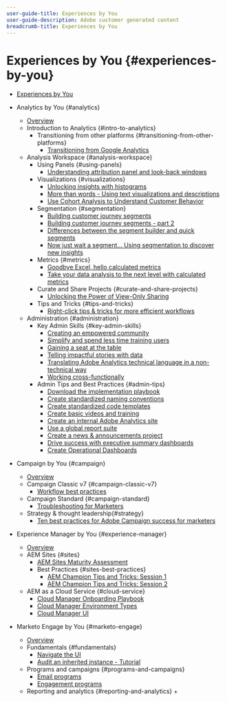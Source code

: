 ```yaml
---
user-guide-title: Experiences by You
user-guide-description: Adobe customer generated content
breadcrumb-title: Experiences by You
---
```


# Experiences by You {#experiences-by-you}

+ [Experiences by You](/help/overview.md)

+ Analytics by You {#analytics}
  + [Overview](/help/analytics/overview.md)
  + Introduction to Analytics {#intro-to-analytics}
    + Transitioning from other platforms {#transitioning-from-other-platforms}
      + [Transitioning from Google Analytics](/help/analytics/intro-to-analytics/transitioning-from-other-platforms/transition-from-google-analytics.md)
  + Analysis Workspace {#analysis-workspace}
    + Using Panels {#using-panels}
      + [Understanding attribution panel and look-back windows](/help/analytics/analysis-workspace/using-panels/understanding-adobe-analytics-attribution-panel-and-lookback-windows.md)
    + Visualizations {#visualizations}
      + [Unlocking insights with histograms](/help/analytics/analysis-workspace/visualizations/unlocking-insights-with-histograms.md)
      + [More than words - Using text visualizations and descriptions](/help/analytics/analysis-workspace/visualizations/more-than-words-using-text-visualizations-and-descriptions.md)
      + [Use Cohort Analysis to Understand Customer Behavior](/help/analytics/analysis-workspace/visualizations/use-cohort-analysis-to-understand-customer-behavior.md)
    + Segmentation {#segmentation}
      + [Building customer journey segments](/help/analytics/analysis-workspace/segmentation/building-customer-journey-segments.md)
      + [Building customer journey segments - part 2](/help/analytics/analysis-workspace/segmentation/building-customer-journey-segments-part-two.md)
      + [Differences between the segment builder and quick segments](/help/analytics/analysis-workspace/segmentation/differences-between-the-segment-builder-and-quick-segments.md)
      + [Now just wait a segment… Using segmentation to discover new insights](/help/analytics/analysis-workspace/segmentation/segmentation-to-discover-new-insights.md)
    + Metrics {#metrics}
      + [Goodbye Excel, hello calculated metrics](/help/analytics/analysis-workspace/metrics/goodbye-excel-hello-calculated-metrics.md)
      + [Take your data analysis to the next level with calculated metrics](../analytics/analysis-workspace/metrics/take-your-data-analysis-to-the-next-level-with-calculated-metrics.md)
    + Curate and Share Projects {#curate-and-share-projects}
      + [Unlocking the Power of View-Only Sharing](/help/analytics/analysis-workspace/curate-and-share-projects/unlocking-the-power-of-view-only-sharing.md)
    + Tips and Tricks {#tips-and-tricks}
      + [Right-click tips & tricks for more efficient workflows](/help/analytics/analysis-workspace/tips-and-tricks/right-click-tips-and-tricks-for-more-efficient-workflows.md)
  + Administration {#administration} 
    + Key Admin Skills {#key-admin-skills}
      + [Creating an empowered community](/help/analytics/administration/key-admin-skills/empowered-community.md)
      + [Simplify and spend less time training users](/help/analytics/administration/key-admin-skills/simplify-training-users.md)
      + [Gaining a seat at the table](/help/analytics/administration/key-admin-skills/gaining-a-seat-at-the-table.md)
      + [Telling impactful stories with data](/help/analytics/administration/key-admin-skills/telling-impactful-stories-with-data.md)
      + [Translating Adobe Analytics technical language in a non-technical way](/help/analytics/administration/key-admin-skills/translating-adobe-analytics-technical-language.md)
      + [Working cross-functionally](/help/analytics/administration/key-admin-skills/working-cross-functionally.md)
    + Admin Tips and Best Practices {#admin-tips}
      + [Download the implementation playbook](/help/analytics/administration/admin-tips/download-the-adobe-analytics-implementation-playbook.md)
      + [Create standardized naming conventions](/help/analytics/administration/admin-tips/create-standardized-naming-conventions.md)
      + [Create standardized code templates](/help/analytics/administration/admin-tips/create-standardized-code-templates.md)
      + [Create basic videos and training](/help/analytics/administration/admin-tips/create-basic-videos-and-training.md)
      + [Create an internal Adobe Analytics site](/help/analytics/administration/admin-tips/create-an-internal-adobe-analytics-site.md)
      + [Use a global report suite](/help/analytics/administration/admin-tips/use-a-global-report-suite.md)
      + [Create a news & announcements project](/help/analytics/administration/admin-tips/create-a-news-and-announcements-project.md)
      + [Drive success with executive summary dashboards](/help/analytics/administration/admin-tips/driving-success-with-executive-summary-dashboards.md)
      + [Create Operational Dashboards](/help/analytics/administration/admin-tips/create-operational-dashboards.md)
+ Campaign by You {#campaign}
  + [Overview](/help/campaign/overview.md)
  + Campaign Classic v7 {#campaign-classic-v7}
    + [Workflow best practices](/help/campaign/ac-v7/workflow-best-practices-for-marketers.md)
  + Campaign Standard {#campaign-standard}
    + [Troubleshooting for Marketers](/help/campaign/acs/troubleshooting-for-marketers.md)
  + Strategy & thought leadership{#strategy}
    + [Ten best practices for Adobe Campaign success for marketers](/help/campaign/10-best-practices-for-marketers.md)
+ Experience Manager by You {#experience-manager}
  + [Overview](/help/experience-managery/overview.md)
  + AEM Sites {#sites}
    + [AEM Sites Maturity Assessment](/help/experience-manager/sites/expert-resources/maturity-assessment.md)
    + Best Practices {#sites-best-practices}
      + [AEM Champion Tips and Tricks: Session 1](/help/experience-manager/sites/expert-resources/champion-tips-1.md)
      + [AEM Champion Tips and Tricks: Session 2](/help/experience-manager/sites/expert-resources/champion-tips-2.md)
  + AEM as a Cloud Service {#cloud-service}
    + [Cloud Manager Onboarding Playbook](/help/experience-manager/cloud-service/expert-resources/aem-champions/onboarding-playbook.md)
    + [Cloud Manager Environment Types](/help/experience-manager/cloud-service/expert-resources/aem-champions/environment-types.md)
    + [Cloud Manager UI](/help/experience-manager/cloud-service/expert-resources/aem-champions/cloud-manager-ui.md)
+ Marketo Engage by You {#marketo-engage}
  + [Overview](/help/marketo/overview.md)
  + Fundamentals {#fundamentals}
    + [Navigate the UI](/help/marketo/fundamentals/ui-navigation.md)
    + [Audit an inherited instance - Tutorial](https://experienceleague.corp.adobe.com/docs/experiences-by-you/auditing-an-inherited-instance/overview.html)
  + Programs and campaigns {#programs-and-campaigns}
    + [Email programs](/help/marketo/programs/email-programs.md)
    + [Engagement programs](/help/marketo/programs/engagement-programs.md)
  + Reporting and analytics {#reporting-and-analytics}
    + 
